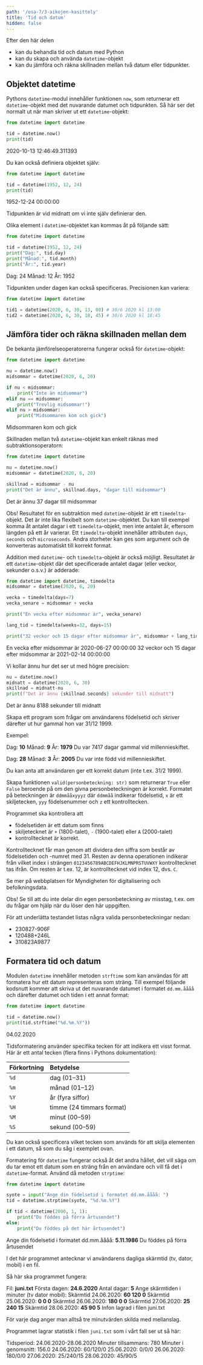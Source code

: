 ```yaml
---
path: '/osa-7/3-aikojen-kasittely'
title: 'Tid och datum'
hidden: false
---
```


<text-box variant='learningObjectives' name='Lärandemål'>

Efter den här delen

* kan du behandla tid och datum med Python
* kan du skapa och använda `datetime`-objekt
* kan du jämföra och räkna skillnaden mellan två datum eller tidpunkter.

</text-box>

## Objektet datetime

Pythons `datetime`-modul innehåller funktionen `now`, som returnerar ett `datetime`-objekt med det nuvarande datumet och tidpunkten. Så här ser det normalt ut när man skriver ut ett `datetime`-objekt:

```python
from datetime import datetime

tid = datetime.now()
print(tid)
```

<sample-output>

2020-10-13 12:46:49.311393

</sample-output>

Du kan också definiera objektet själv:

```python
from datetime import datetime

tid = datetime(1952, 12, 24)
print(tid)
```

<sample-output>

1952-12-24 00:00:00

</sample-output>

Tidpunkten är vid midnatt om vi inte själv definierar den.

Olika element i `datetime`-objektet kan kommas åt på följande sätt:

```python
from datetime import datetime

tid = datetime(1952, 12, 24)
print("Dag:", tid.day)
print("Månad:", tid.month)
print("År:", tid.year)
```

<sample-output>

Dag: 24
Månad: 12
År: 1952

</sample-output>

Tidpunkten under dagen kan också specificeras. Precisionen kan variera:

```python
from datetime import datetime

tid1 = datetime(2020, 6, 30, 13, 00) # 30/6 2020 kl 13:00
tid2 = datetime(2020, 6, 30, 18, 45) # 30/6 2020 kl 18:45
```

## Jämföra tider och räkna skillnaden mellan dem

De bekanta jämförelseoperatorerna fungerar också för `datetime`-objekt:

```python
from datetime import datetime

nu = datetime.now()
midsommar = datetime(2020, 6, 20)

if nu < midsommar:
    print("Inte än midsommar")
elif nu == midsommar:
    print("Trevlig midsommar!")
elif nu > midsommar:
    print("Midsommaren kom och gick")
```

<sample-output>

Midsommaren kom och gick

</sample-output>

Skillnaden mellan två `datetime`-objekt kan enkelt räknas med subtraktionsoperatorn:

```python
from datetime import datetime

nu = datetime.now()
midsommar = datetime(2020, 6, 20)

skillnad = midsommar - nu
print("Det är ännu", skillnad.days, "dagar till midsommar")
```

<sample-output>

Det är ännu 37 dagar till midsommar

</sample-output>

Obs! Resultatet för en subtraktion med `datetime`-objekt är ett `timedelta`-objekt. Det är inte lika flexibelt som `datetime`-objektet. Du kan till exempel komma åt antalet dagar i ett `timedelta`-objekt, men inte antalet år, eftersom längden på ett år varierar. Ett `timedelta`-objekt innehåller attributen `days`, `seconds` och `microseconds`. Andra storheter kan ges som argument och de konverteras automatiskt till korrekt format.

Addition med `datetime`- och `timedelta`-objekt är också möjligt. Resultatet är ett `datetime`-objekt där det specificerade antalet dagar (eller veckor, sekunder o.s.v.) är adderade:

```python
from datetime import datetime, timedelta
midsommar = datetime(2020, 6, 20)

vecka = timedelta(days=7)
vecka_senare = midsommar + vecka

print("En vecka efter midsommar är", vecka_senare)

lang_tid = timedelta(weeks=32, days=15)

print("32 veckor och 15 dagar efter midsommar är", midsommar + lang_tid)
```

<sample-output>

En vecka efter midsommar är 2020-06-27 00:00:00
32 veckor och 15 dagar efter midsommar är 2021-02-14 00:00:00

</sample-output>

Vi kollar ännu hur det ser ut med högre precision:

```python
nu = datetime.now()
midnatt = datetime(2020, 6, 30)
skillnad = midnatt-nu
print(f"Det är ännu {skillnad.seconds} sekunder till midnatt")
```

<sample-output>

Det är ännu 8188 sekunder till midnatt

</sample-output>

<programming-exercise name='Hur gammal?' tmcname='osa07-09_kuinka_vanha'>

Skapa ett program som frågar om användarens födelsetid och skriver därefter ut hur gammal hon var 31/12 1999.

Exempel:

<sample-output>

Dag: **10**
Månad: **9**
År: **1979**
Du var 7417 dagar gammal vid millennieskiftet.

</sample-output>

<sample-output>

Dag: **28**
Månad: **3**
År: **2005**
Du var inte född vid millennieskiftet.

</sample-output>

Du kan anta att användaren ger ett korrekt datum (inte t.ex. 31/2 1999).

</programming-exercise>

<programming-exercise name='Personbeteckning rätt?' tmcname='osa07-10_henkilotunnus_oikein'>

Skapa funktionen `valid(personbeteckning: str)` som returnerar `True` eller `False` beroende på om den givna personbeteckningen är korrekt. Formatet på beteckningen är `ddmmååxyyyz` där `ddmmåå` indikerar födelsetid, `x` är ett skiljetecken, `yyy` födelsenummer och `z` ett kontrolltecken.

Programmet ska kontrollera att

* födelsetiden är ett datum som finns
* skiljetecknet är `+` (1800-talet), `-` (1900-talet) eller `A` (2000-talet)
* kontrolltecknet är korrekt.

Kontrolltecknet får man genom att dividera den siffra som består av födelsetiden och -numret med 31. Resten av denna operationen indikerar från vilket index i strängen `0123456789ABCDEFHJKLMNPRSTUVWXY` kontrolltecknet tas ifrån. Om resten är t.ex. 12, är kontrolltecknet vid index 12, dvs. `C`.

Se mer på webbplatsen för Myndigheten för digitalisering och befolkningsdata.

Obs! Se till att du inte delar din egen personbeteckning av misstag, t.ex. om du frågar om hjälp när du löser den här uppgiften.

För att underlätta testandet listas några valida personbeteckningar nedan:

* 230827-906F
* 120488+246L
* 310823A9877

</programming-exercise>

## Formatera tid och datum

Modulen `datetime` innehåller metoden `strftime` som kan användas för att formatera hur ett datum representeras som sträng. Till exempel följande kodsnutt kommer att skriva ut det nuvarande datumet i formatet `dd.mm.åååå` och därefter datumet och tiden i ett annat format:

```python
from datetime import datetime

tid = datetime.now()
print(tid.strftime("%d.%m.%Y"))
```

<sample-output>

04.02.2020

</sample-output>

Tidsformatering använder specifika tecken för att indikera ett visst format. Här är ett antal tecken (flera finns i Pythons dokumentation):

Förkortning | Betydelse
:-----------|:---------
`%d`        | dag (01–31)
`%m`        | månad (01–12)
`%Y`        | år (fyra siffor)
`%H`        | timme (24 timmars format)
`%M`        | minut (00–59)
`%S`        | sekund (00–59)

Du kan också specificera vilket tecken som används för att skilja elementen i ett datum, så som du såg i exemplet ovan.

Formatering för `datetime` fungerar också åt det andra hållet, det vill säga om du tar emot ett datum som en sträng från en användare och vill få det i `datetime`-format. Använd då metoden `strptime`:

```python
from datetime import datetime

syote = input("Ange din födelsetid i formatet dd.mm.åååå: ")
tid = datetime.strptime(syote, "%d.%m.%Y")

if tid < datetime(2000, 1, 1):
    print("Du föddes på förra årtusendet")
else:
    print("Du föddes på det här årtusendet")
```

<sample-output>

Ange din födelsetid i formatet dd.mm.åååå: **5.11.1986**
Du föddes på förra årtusendet

</sample-output>

<programming-exercise name='Skärmtid' tmcname='osa07-11_ruutuaika'>

I det här programmet antecknar vi användarens dagliga skärmtid (tv, dator, mobil) i en fil.

Så här ska programmet fungera:

<sample-output>

Fil: **juni.txt**
Första dagen: **24.6.2020**
Antal dagar: **5**
Ange skärmtiden i minuter (tv dator mobil):
Skärmtid 24.06.2020: **60 120 0**
Skärmtid 25.06.2020: **0 0 0**
Skärmtid 26.06.2020: **180 0 0**
Skärmtid 27.06.2020: **25 240 15**
Skärmtid 28.06.2020: **45 90 5**
Infon lagrad i filen juni.txt

</sample-output>

För varje dag anger man alltså tre minutvärden skilda med mellanslag.

Programmet lagrar statistik i filen `juni.txt` som i vårt fall ser ut så här:

<sample-data>

Tidsperiod: 24.06.2020-28.06.2020
Minuter tillsammans: 780
Minuter i genomsnitt: 156.0
24.06.2020: 60/120/0
25.06.2020: 0/0/0
26.06.2020: 180/0/0
27.06.2020: 25/240/15
28.06.2020: 45/90/5

</sample-data>

</programming-exercise>

<quiz id="272963db-2dee-56c0-8be6-258e68a3e166"></quiz>
